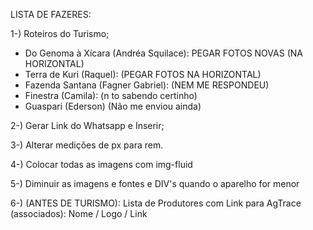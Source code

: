 LISTA DE FAZERES:

1-) Roteiros do Turismo;
- Do Genoma à Xícara (Andréa Squilace): PEGAR FOTOS NOVAS (NA HORIZONTAL)
- Terra de Kuri (Raquel): (PEGAR FOTOS NA HORIZONTAL)
- Fazenda Santana (Fagner Gabriel): (NEM ME RESPONDEU)
- Finestra (Camila): (n to sabendo certinho)
- Guaspari (Ederson) (Não me enviou ainda)

2-) Gerar Link do Whatsapp e Inserir;

3-) Alterar medições de px para rem.

4-) Colocar todas as imagens com img-fluid

5-) Diminuir as imagens e fontes e DIV's quando o aparelho for menor

6-) (ANTES DE TURISMO): Lista de Produtores com Link para AgTrace (associados): Nome / Logo / Link